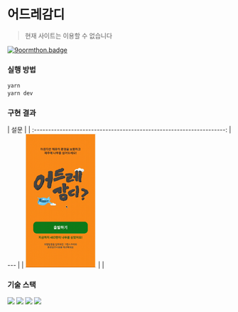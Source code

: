 # 어드레감디

> 현재 사이트는 이용할 수 없습니다

[![9oormthon.badge](https://9oormthon-badge.minung.dev/badge.svg?text=%EC%96%B4%EB%93%9C%EB%A0%88%EA%B0%90%EB%94%94&speed=1)](https://9oormthon-badge.minung.dev)

### 실행 방법

```bash
yarn
yarn dev
```

### 구현 결과

|                                 설문                                  |
| :-------------------------------------------------------------------: | --- |
| <img src="/public/readme_assets/설문.gif" alt="설문" height="300px"/> |     |

### 기술 스택

<img src="https://img.shields.io/badge/Next.js-000000?style=for-the-badge&logo=Next.js&logoColor=white">
<img src="https://img.shields.io/badge/Typescript-3178C6?style=for-the-badge&logo=Typescript&logoColor=white">
<img src="https://img.shields.io/badge/Redux-764ABC?style=for-the-badge&logo=Redux&logoColor=white">
<img src="https://img.shields.io/badge/React Query-FF4154?style=for-the-badge&logo=React Query&logoColor=white">

<!-- https://9oormthon-badge.minung.dev/badge.svg?text=%EC%96%B4%EB%93%9C%EB%A0%88%EA%B0%90%EB%94%94&speed=1

<a href="https://9oormthon-badge.minung.dev"><img src="https://9oormthon-badge.minung.dev/badge.svg?text=%EC%96%B4%EB%93%9C%EB%A0%88%EA%B0%90%EB%94%94&speed=1" alt="moon.svg"></a> -->
